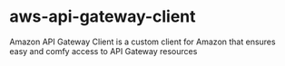 # aws-api-gateway-client

Amazon API Gateway Client is a custom client for Amazon that ensures easy and comfy access to API Gateway resources
